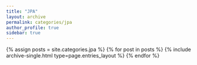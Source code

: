 ```yaml
---
title: "JPA"
layout: archive
permalink: categories/jpa
author_profile: true
sidebar: true
---
```


{% assign posts = site.categories.jpa %}
{% for post in posts %} {% include archive-single.html type=page.entries_layout %} {% endfor %}